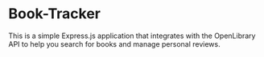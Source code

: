 # Book-Tracker
This is a simple Express.js application that integrates with the OpenLibrary API to help you search for books and manage personal reviews.
